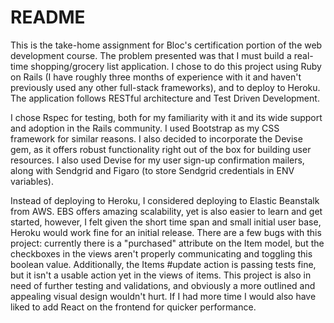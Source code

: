 # README

This is the take-home assignment for Bloc's certification portion of the web development course. The problem presented was that I must build a real-time shopping/grocery list application. I chose to do this project using Ruby on Rails (I have roughly three months of experience with it and haven't previously used any other full-stack frameworks), and to deploy to Heroku. The application follows RESTful architecture and Test Driven Development.

I chose Rspec for testing, both for my familiarity with it and its wide support and adoption in the Rails community. I used Bootstrap as my CSS framework for similar reasons. I also decided to incorporate the Devise gem, as it offers robust functionality right out of the box for building user resources. I also used Devise for my user sign-up confirmation mailers, along with Sendgrid and Figaro (to store Sendgrid credentials in ENV variables).

Instead of deploying to Heroku, I considered deploying to Elastic Beanstalk from AWS. EBS offers amazing scalability, yet is also easier to learn and get started, however, I felt given the short time span and small initial user base, Heroku would work fine for an initial release. There are a few bugs with this project: currently there is a "purchased" attribute on the Item model, but the checkboxes in the views aren't properly communicating and toggling this boolean value. Additionally, the Items #update action is passing tests fine, but it isn't a usable action yet in the views of items. This project is also in need of further testing and validations, and obviously a more outlined and appealing visual design wouldn't hurt. If I had more time I would also have liked to add React on the frontend for quicker performance.
